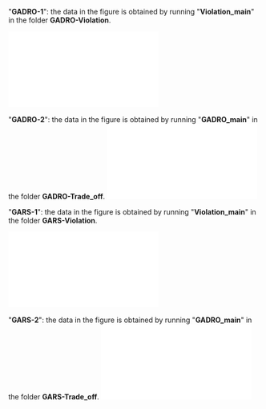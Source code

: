 "**GADRO-1**": the data in the figure is obtained by running "**Violation_main**" in the folder **GADRO-Violation**.

![Figure 1](results/GADRO-1.pdf)

"**GADRO-2**": the data in the figure is obtained by running "**GADRO_main**" in the folder **GADRO-Trade_off**.
![Figure 2](results/GADRO-2.pdf)

"**GARS-1**": the data in the figure is obtained by running "**Violation_main**" in the folder **GARS-Violation**.

![Figure 3](results/GARS-1.pdf)

"**GARS-2**": the data in the figure is obtained by running "**GADRO_main**" in the folder **GARS-Trade_off**.
![Figure 4](results/GARS-2.pdf)
